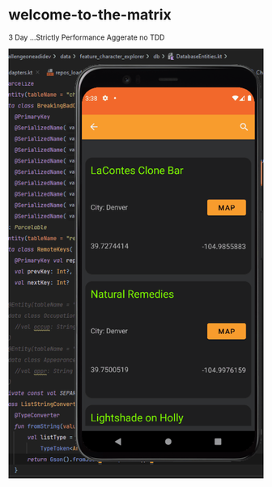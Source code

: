 # welcome-to-the-matrix
3 Day ...Strictly Performance Aggerate no TDD

![Screenshot](screenshot_adidev_paging3.gif)
